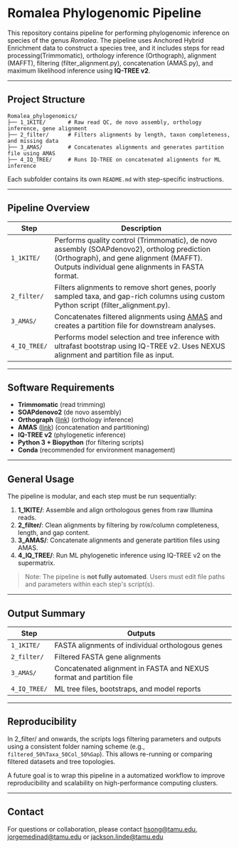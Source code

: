 # Romalea Phylogenomic Pipeline

This repository contains pipeline for performing phylogenomic inference on species of the genus *Romalea*. The pipeline uses Anchored Hybrid Enrichment data to construct a species tree, and it includes steps for read processing(Trimmomatic), orthology inference (Orthograph), alignment (MAFFT), filtering (filter_alignment.py), concatenation (AMAS.py), and maximum likelihood inference using **IQ-TREE v2**.

---

## Project Structure

```
Romalea_phylogenomics/
├── 1_1KITE/       # Raw read QC, de novo assembly, orthology inference, gene alignment
├── 2_filter/      # Filters alignments by length, taxon completeness, and missing data
├── 3_AMAS/        # Concatenates alignments and generates partition file using AMAS
├── 4_IQ_TREE/     # Runs IQ-TREE on concatenated alignments for ML inference
```

Each subfolder contains its own `README.md` with step-specific instructions.

---

## Pipeline Overview

| Step | Description |
|------|-------------|
| `1_1KITE/` | Performs quality control (Trimmomatic), de novo assembly (SOAPdenovo2), ortholog prediction (Orthograph), and gene alignment (MAFFT). Outputs individual gene alignments in FASTA format. |
| `2_filter/` | Filters alignments to remove short genes, poorly sampled taxa, and gap-rich columns using custom Python script (filter_alignment.py). |
| `3_AMAS/` | Concatenates filtered alignments using [AMAS](https://github.com/marekborowiec/AMAS) and creates a partition file for downstream analyses. |
| `4_IQ_TREE/` | Performs model selection and tree inference with ultrafast bootstrap using IQ-TREE v2. Uses NEXUS alignment and partition file as input. |

---

## Software Requirements

- **Trimmomatic** (read trimming)
- **SOAPdenovo2** (de novo assembly)
- **Orthograph** ([link](https://github.com/mptrsen/Orthograph)) (orthology inference)
- **AMAS** ([link](https://github.com/marekborowiec/AMAS)) (concatenation and partitioning)
- **IQ-TREE v2** (phylogenetic inference)
- **Python 3 + Biopython** (for filtering scripts)
- **Conda** (recommended for environment management)

---

## General Usage

The pipeline is modular, and each step must be run sequentially:

1. **1_1KITE/**: Assemble and align orthologous genes from raw Illumina reads.
2. **2_filter/**: Clean alignments by filtering by row/column completeness, length, and gap content.
3. **3_AMAS/**: Concatenate alignments and generate partition files using AMAS.
4. **4_IQ_TREE/**: Run ML phylogenetic inference using IQ-TREE v2 on the supermatrix.

> Note: The pipeline is **not fully automated**. Users must edit file paths and parameters within each step's script(s).

---

## Output Summary

| Step | Outputs |
|------|---------|
| `1_1KITE/` | FASTA alignments of individual orthologous genes |
| `2_filter/` | Filtered FASTA gene alignments |
| `3_AMAS/` | Concatenated alignment in FASTA and NEXUS format and partition file |
| `4_IQ_TREE/` | ML tree files, bootstraps, and model reports |

---

## Reproducibility

In 2_filter/ and onwards, the scripts logs filtering parameters and outputs using a consistent folder naming scheme (e.g., `filtered_50%Taxa_50Col_50%Gap`). This allows re-running or comparing filtered datasets and tree topologies.

A future goal is to wrap this pipeline in a automatized workflow to improve reproducibility and scalability on high-performance computing clusters.

---

## Contact

For questions or collaboration, please contact hsong@tamu.edu, jorgemedinad@tamu.edu or jackson.linde@tamu.edu
